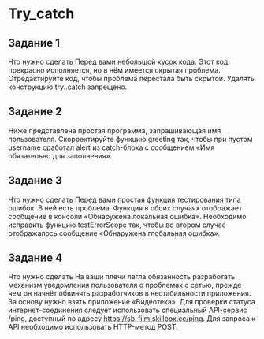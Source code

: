 # Try_catch
## Задание 1
Что нужно сделать
Перед вами небольшой кусок кода. Этот код прекрасно исполняется, но в нём имеется скрытая проблема. Отредактируйте код, чтобы проблема перестала быть скрытой. Удалять конструкцию try..catch запрещено.

## Задание 2
Ниже представлена простая программа, запрашивающая имя пользователя.
Скорректируйте функцию greeting так, чтобы при пустом username сработал alert из catch-блока с сообщением «Имя обязательно для заполнения».

## Задание 3
Что нужно сделать
Перед вами простая функция тестирования типа ошибок. В ней есть проблема. Функция в обоих случаях отображает сообщение в консоли «Обнаружена локальная ошибка». Необходимо исправить функцию testErrorScope так, чтобы во втором случае отображалось сообщение «Обнаружена глобальная ошибка».

## Задание 4
Что нужно сделать
На ваши плечи легла обязанность разработать механизм уведомления пользователя о проблемах с сетью, прежде чем он начнёт обвинять разработчиков в нестабильности приложения.
За основу нужно взять приложение «Видеотека».
Для проверки статуса интернет-соединения следует использовать специальный API-сервис /ping, доступный по адресу https://sb-film.skillbox.cc/ping. Для запроса к API необходимо использовать HTTP-метод POST.

